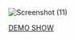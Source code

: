 ![Screenshot (11)](https://github.com/rezaaminiweb/EarthThreeJS/assets/140278906/faa225bf-aa68-4f14-a1b1-461098fad23f)



<a href="https://rezaaminiweb.github.io/EarthThreeJS/">DEMO SHOW</a>

